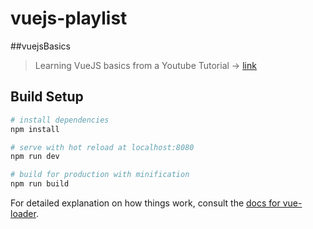 # vuejs-playlist

##vuejsBasics

> Learning VueJS basics from a Youtube Tutorial -> [link][link]

[link]: https://www.youtube.com/playlist?list=PL4cUxeGkcC9gQYgjhBoeQH7wiAyZNrYa

## Build Setup

```bash
# install dependencies
npm install

# serve with hot reload at localhost:8080
npm run dev

# build for production with minification
npm run build
```

For detailed explanation on how things work, consult the [docs for vue-loader](http://vuejs.github.io/vue-loader).
